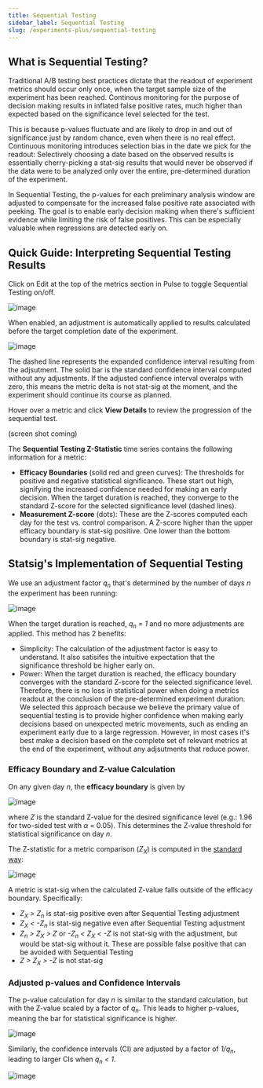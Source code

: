 ```yaml
---
title: Sequential Testing
sidebar_label: Sequential Testing
slug: /experiments-plus/sequential-testing
---
```


## What is Sequential Testing?

Traditional A/B testing best practices dictate that the readout of experiment metrics should occur only once, when the target sample size of the experiment has been reached.  Continous monitoring for the purpose of decision making results in inflated false positive rates, much higher than expected based on the significance level selected for the test.  

This is because p-values fluctuate and are likely to drop in and out of significance just by random chance, even when there is no real effect.  Continuous monitoring introduces selection bias in the date we pick for the readout: Selectively choosing a date based on the observed results is essentially cherry-picking a stat-sig results that would never be observed if the data were to be analyzed only over the entire, pre-determined duration of the experiment.

In Sequential Testing, the p-values for each preliminary analysis window are adjusted to compensate for the increased false positive rate associated with peeking.  The goal is to enable early decision making when there's sufficient evidence while limiting the risk of false positives.  This can be especially valuable when regressions are detected early on.

## Quick Guide: Interpreting Sequential Testing Results

Click on Edit at the top of the metrics section in Pulse to toggle Sequential Testing on/off.

![image](https://user-images.githubusercontent.com/90343952/191135447-5e094892-49e5-485e-8186-18732888662c.png)

When enabled, an adjustment is automatically applied to results calculated before the target completion date of the experiment. 

![image](https://user-images.githubusercontent.com/90343952/191135645-0042dced-3e8f-479f-8f63-c814dfbd4923.png)

The dashed line represents the expanded confidence interval resulting from the adjsutment.  The solid bar is the standard confidence interval computed without any adjustments.  If the adjusted confience interval overalps with zero, this means the metric delta is not stat-sig at the moment, and the experiment should continue its course as planned. 

Hover over a metric and click **View Details** to review the progression of the sequential test.  

(screen shot coming)

The **Sequential Testing Z-Statistic** time series contains the following information for a metric:

* **Efficacy Boundaries** (solid red and green curves): The thresholds for positive and negative statistical significance.  These start out high, signifying the increased confidence needed for making an early decision. When the target duration is reached, they converge to the standard Z-score for the selected significance level (dashed lines).
* **Measurement Z-score** (dots): These are the Z-scores computed each day for the test vs. control comparison.  A Z-score higher than the upper efficacy boundary is stat-sig positive.  One lower than the bottom boundary is stat-sig negative.  


## Statsig's Implementation of Sequential Testing

We use an adjustment factor *q<sub>n</sub>* that's determined by the number of days *n* the experiment has been running:

![image](https://user-images.githubusercontent.com/90343952/191127696-c8cbbf6f-8757-439e-86df-c7d7dd13ef36.png)

When the target duration is reached, *q<sub>n</sub> = 1* and no more adjustments are applied.  This method has 2 benefits:
* Simplicity: The calculation of the adjustment factor is easy to understand.  It also satisifes the intuitive expectation that the significance threshold be higher early on.
* Power: When the target duration is reached, the efficacy boundary converges with the standard Z-score for the selected significance level.  Therefore, there is no loss in statistical power when doing a metrics readout at the conclusion of the pre-determined experiment duration. We selected this approach because we believe the primary value of sequential testing is to provide higher confidence when making early decisions based on unexpected metric movements, such as ending an experiment early due to a large regression.  However, in most cases it's best make a decision based on the complete set of relevant metrics at the end of the experiment, without any adjsutments that reduce power. 

### Efficacy Boundary and Z-value Calculation
On any given day *n*, the **efficacy boundary** is given by

![image](https://user-images.githubusercontent.com/90343952/191126482-959246fe-5298-4c4d-a8ae-fb238e3157be.png)

where *Z* is the standard Z-value for the desired significance level (e.g.: 1.96 for two-sided test with $\alpha$ = 0.05).  This determines the Z-value threshold for statistical significance on day *n*.  

The Z-statistic for a metric comparison (*Z<sub>X</sub>*) is computed in the [standard way](https://docs.statsig.com/stats-engine/p-value):

![image](https://user-images.githubusercontent.com/90343952/191580477-c7210afc-9e73-439c-bcd8-67cea65c40ea.png)

A metric is stat-sig when the calculated Z-value falls outside of the efficacy boundary.  Specifically:
* *Z<sub>X</sub> > Z<sub>n</sub>* is stat-sig positive even after Sequential Testing adjustment
* *Z<sub>X</sub> < -Z<sub>n</sub>* is stat-sig negative even after Sequential Testing adjustment
* *Z<sub>n</sub> > Z<sub>X</sub> > Z* or *-Z<sub>n</sub> < Z<sub>X</sub> < -Z* is not stat-sig with the adjustment, but would be stat-sig without it.  These are possible false positive that can be avoided with Sequential Testing
* *Z > Z<sub>X</sub> > -Z* is not stat-sig

### Adjusted p-values and Confidence Intervals

The p-value calculation for day *n* is similar to the standard calculation, but with the Z-value scaled by a factor of *q<sub>n</sub>*.  This leads to higher p-values, meaning the bar for statistical significance is higher.

![image](https://user-images.githubusercontent.com/90343952/191584741-d223dee4-1ce8-4f1f-bf22-11e3f1027ecc.png)

Similarly, the confidence intervals (CI) are adjusted by a factor of *1/q<sub>n</sub>*, leading to larger CIs when *q<sub>n</sub> < 1*.

![image](https://user-images.githubusercontent.com/90343952/191585493-659ddb9b-cd7a-4ed2-a39c-85751dad49c8.png)


